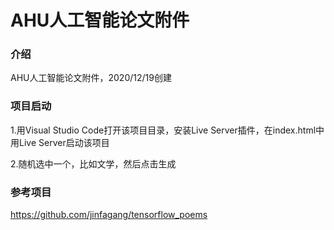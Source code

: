 # AHU人工智能论文附件

### 介绍
AHU人工智能论文附件，2020/12/19创建

### 项目启动

1.用Visual Studio Code打开该项目目录，安装Live Server插件，在index.html中用Live Server启动该项目

2.随机选中一个，比如文学，然后点击生成

### 参考项目

https://github.com/jinfagang/tensorflow_poems